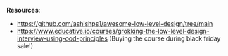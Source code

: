 **Resources**:

- https://github.com/ashishps1/awesome-low-level-design/tree/main
- https://www.educative.io/courses/grokking-the-low-level-design-interview-using-ood-principles
(Buying the course during black friday sale!)
